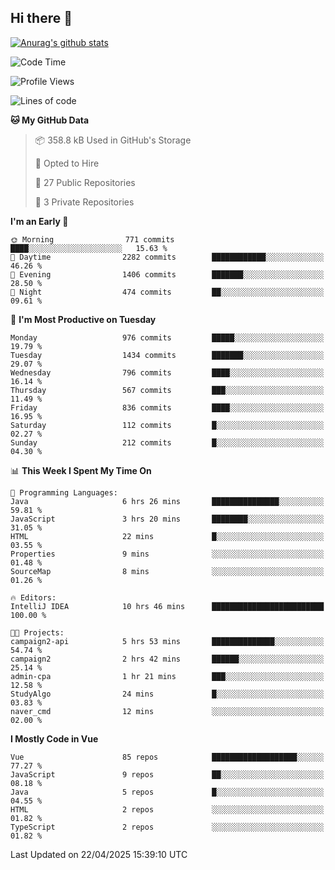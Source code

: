 ## Hi there 👋

[![Anurag's github stats](https://github-readme-stats.vercel.app/api?username=Songwonseok)](https://github.com/anuraghazra/github-readme-stats)



<!--START_SECTION:waka-->
![Code Time](http://img.shields.io/badge/Code%20Time-3%2C377%20hrs%208%20mins-blue)

![Profile Views](http://img.shields.io/badge/Profile%20Views-0-blue)

![Lines of code](https://img.shields.io/badge/From%20Hello%20World%20I%27ve%20Written-34.8%20million%20lines%20of%20code-blue)

**🐱 My GitHub Data** 

> 📦 358.8 kB Used in GitHub's Storage 
 > 
> 💼 Opted to Hire
 > 
> 📜 27 Public Repositories 
 > 
> 🔑 3 Private Repositories 
 > 
**I'm an Early 🐤** 

```text
🌞 Morning                771 commits         ████░░░░░░░░░░░░░░░░░░░░░   15.63 % 
🌆 Daytime                2282 commits        ████████████░░░░░░░░░░░░░   46.26 % 
🌃 Evening                1406 commits        ███████░░░░░░░░░░░░░░░░░░   28.50 % 
🌙 Night                  474 commits         ██░░░░░░░░░░░░░░░░░░░░░░░   09.61 % 
```
📅 **I'm Most Productive on Tuesday** 

```text
Monday                   976 commits         █████░░░░░░░░░░░░░░░░░░░░   19.79 % 
Tuesday                  1434 commits        ███████░░░░░░░░░░░░░░░░░░   29.07 % 
Wednesday                796 commits         ████░░░░░░░░░░░░░░░░░░░░░   16.14 % 
Thursday                 567 commits         ███░░░░░░░░░░░░░░░░░░░░░░   11.49 % 
Friday                   836 commits         ████░░░░░░░░░░░░░░░░░░░░░   16.95 % 
Saturday                 112 commits         █░░░░░░░░░░░░░░░░░░░░░░░░   02.27 % 
Sunday                   212 commits         █░░░░░░░░░░░░░░░░░░░░░░░░   04.30 % 
```


📊 **This Week I Spent My Time On** 

```text
💬 Programming Languages: 
Java                     6 hrs 26 mins       ███████████████░░░░░░░░░░   59.81 % 
JavaScript               3 hrs 20 mins       ████████░░░░░░░░░░░░░░░░░   31.05 % 
HTML                     22 mins             █░░░░░░░░░░░░░░░░░░░░░░░░   03.55 % 
Properties               9 mins              ░░░░░░░░░░░░░░░░░░░░░░░░░   01.48 % 
SourceMap                8 mins              ░░░░░░░░░░░░░░░░░░░░░░░░░   01.26 % 

🔥 Editors: 
IntelliJ IDEA            10 hrs 46 mins      █████████████████████████   100.00 % 

🐱‍💻 Projects: 
campaign2-api            5 hrs 53 mins       ██████████████░░░░░░░░░░░   54.74 % 
campaign2                2 hrs 42 mins       ██████░░░░░░░░░░░░░░░░░░░   25.14 % 
admin-cpa                1 hr 21 mins        ███░░░░░░░░░░░░░░░░░░░░░░   12.58 % 
StudyAlgo                24 mins             █░░░░░░░░░░░░░░░░░░░░░░░░   03.83 % 
naver_cmd                12 mins             ░░░░░░░░░░░░░░░░░░░░░░░░░   02.00 % 
```

**I Mostly Code in Vue** 

```text
Vue                      85 repos            ███████████████████░░░░░░   77.27 % 
JavaScript               9 repos             ██░░░░░░░░░░░░░░░░░░░░░░░   08.18 % 
Java                     5 repos             █░░░░░░░░░░░░░░░░░░░░░░░░   04.55 % 
HTML                     2 repos             ░░░░░░░░░░░░░░░░░░░░░░░░░   01.82 % 
TypeScript               2 repos             ░░░░░░░░░░░░░░░░░░░░░░░░░   01.82 % 
```




 Last Updated on 22/04/2025 15:39:10 UTC
<!--END_SECTION:waka-->

